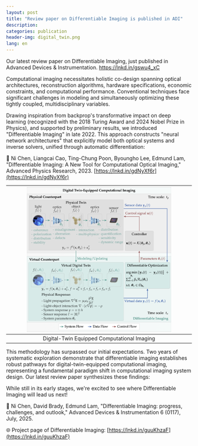 ```yaml
---
layout: post
title: "Review paper on Differentiable Imaging is published in ADI"
description: 
categories: publication
header-img: digital_twin.png
lang: en
---
```




Our latest review paper on Differentiable Imaging, just published in Advanced Devices & Instrumentation. https://lnkd.in/gswu4_xC

Computational imaging necessitates holistic co-design spanning optical architectures, reconstruction algorithms, hardware specifications, economic constraints, and computational performance. Conventional techniques face significant challenges in modeling and simultaneously optimizing these tightly coupled, multidisciplinary variables.

Drawing inspiration from backprop's transformative impact on deep learning (recognized with the 2018 Turing Award and 2024 Nobel Prize in Physics), and supported by preliminary results, we introduced "Differentiable Imaging" in late 2022. This approach constructs "neural network architectures" that explicitly model both optical systems and inverse solvers, unified through automatic differentiation:

📄 Ni Chen, Liangcai Cao, Ting-Chung Poon, Byoungho Lee, Edmund Lam, "Differentiable Imaging: A New Tool for Computational Optical Imaging," Advanced Physics Research, 2023. [https://lnkd.in/gdNyXf6r](https://lnkd.in/gdNyXf6r)



| <img src="/assets/images/post/digital_twin.png" width="80%"> |
| :--------------------------------------------------: |
|                 Digital-Twin Equipped Computational Imaging                |



This methodology has surpassed our initial expectations. Two years of systematic exploration demonstrate that differentiable imaging establishes robust pathways for digital-twin-equipped computational imaging, representing a fundamental paradigm shift in computational imaging system design. Our latest review paper synthesizes these findings:



While still in its early stages, we're excited to see where Differentiable Imaging will lead us next!

📄 Ni Chen, David Brady, Edmund Lam, "Differentiable Imaging: progress, challenges, and outlook," Advanced Devices & Instrumentation 6 (0117), July, 2025. 

🌐 Project page of Differentiable Imaging: [https://lnkd.in/guuKhzaF](https://lnkd.in/guuKhzaF)